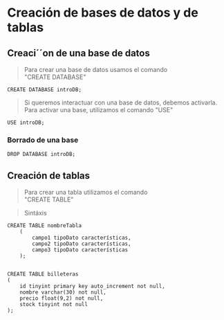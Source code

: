 # Creación de bases de datos y de tablas

## Creaci´´on de una base de datos  

> Para crear una base de datos usamos el comando   
> "CREATE DATABASE"

    CREATE DATABASE introDB;  

> Si queremos interactuar con una base de datos,
> debemos activarla.  
> Para activar una base, utilizamos el comando "USE"  

    USE introDB;  

### Borrado de una base 

    DROP DATABASE introDB;



## Creación de tablas  

> Para crear una tabla utilizamos el comando  
> "CREATE TABLE"

> Sintáxis  

    CREATE TABLE nombreTabla
        (
            campo1 tipoDato características,
            campo2 tipoDato características,
            campo3 tipoDato características
        );


    CREATE TABLE billeteras  
    (
        id tinyint primary key auto_increment not null,
        nombre varchar(30) not null,
        precio float(9,2) not null,
        stock tinyint not null
    );